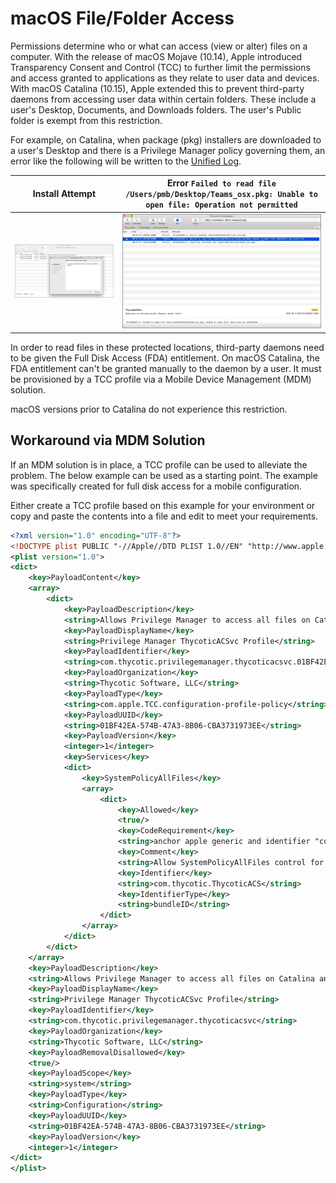[title]: # (File/Folder Access)
[tags]: # (macOS)
[priority]: # (27)
# macOS File/Folder Access

Permissions determine who or what can access (view or alter) files on a computer. With the release of macOS Mojave (10.14), Apple introduced Transparency Consent and Control (TCC) to further limit the permissions and access granted to applications as they relate to user data and devices. With macOS Catalina (10.15), Apple extended this to prevent third-party daemons from accessing user data within certain folders. These include a user's Desktop, Documents, and Downloads folders. The user's Public folder is exempt from this restriction.

For example, on Catalina, when package (pkg) installers are downloaded to a user's Desktop and there is a Privilege Manager policy governing them, an error like the following will be written to the [Unified Log](https://developer.apple.com/documentation/os/logging/viewing_log_messages).

| Install Attempt | Error `Failed to read file /Users/pmb/Desktop/Teams_osx.pkg: Unable to open file: Operation not permitted` |
| ----- | ----- |
| ![access-1](images/access/access-1.png "Attempt to install the Teams app from a TCC protected folder") | ![access-2](images/access/access-2.png "Error message in Console log") |

In order to read files in these protected locations, third-party daemons need to be given the Full Disk Access (FDA) entitlement. On macOS Catalina, the FDA entitlement can't be granted manually to the daemon by a user. It must be provisioned by a TCC profile via a Mobile Device Management (MDM) solution.

macOS versions prior to Catalina do not experience this restriction.

## Workaround via MDM Solution

If an MDM solution is in place, a TCC profile can be used to alleviate the problem. The below example can be used as a starting point. The example was specifically created for full disk access for a mobile configuration.

Either create a TCC profile based on this example for your environment or copy and paste the contents into a file and edit to meet your requirements.

```xml
<?xml version="1.0" encoding="UTF-8"?>
<!DOCTYPE plist PUBLIC "-//Apple//DTD PLIST 1.0//EN" "http://www.apple.com/DTDs/PropertyList-1.0.dtd">
<plist version="1.0">
<dict>
    <key>PayloadContent</key>
    <array>
        <dict>
            <key>PayloadDescription</key>
            <string>Allows Privilege Manager to access all files on Catalina and higher</string>
            <key>PayloadDisplayName</key>
            <string>Privilege Manager ThycoticACSvc Profile</string>
            <key>PayloadIdentifier</key>
            <string>com.thycotic.privilegemanager.thycoticacsvc.01BF42EA-574B-47A3-8B06-CBA3731973EE</string>
            <key>PayloadOrganization</key>
            <string>Thycotic Software, LLC</string>
            <key>PayloadType</key>
            <string>com.apple.TCC.configuration-profile-policy</string>
            <key>PayloadUUID</key>
            <string>01BF42EA-574B-47A3-8B06-CBA3731973EE</string>
            <key>PayloadVersion</key>
            <integer>1</integer>
            <key>Services</key>
            <dict>
                <key>SystemPolicyAllFiles</key>
                <array>
                    <dict>
                        <key>Allowed</key>
                        <true/>
                        <key>CodeRequirement</key>
                        <string>anchor apple generic and identifier "com.thycotic.ThycoticACS" and (certificate leaf[field.1.2.840.113635.100.6.1.9] /* exists */ or certificate 1[field.1.2.840.113635.100.6.2.6] /* exists */ and certificate leaf[field.1.2.840.113635.100.6.1.13] /* exists */ and certificate leaf[subject.OU] = UJDHBB2D6Q)</string>
                        <key>Comment</key>
                        <string>Allow SystemPolicyAllFiles control for Privilege Manager ThycoticACSvc</string>
                        <key>Identifier</key>
                        <string>com.thycotic.ThycoticACS</string>
                        <key>IdentifierType</key>
                        <string>bundleID</string>
                    </dict>
                </array>
            </dict>
        </dict>
    </array>
    <key>PayloadDescription</key>
    <string>Allows Privilege Manager to access all files on Catalina and higher</string>
    <key>PayloadDisplayName</key>
    <string>Privilege Manager ThycoticACSvc Profile</string>
    <key>PayloadIdentifier</key>
    <string>com.thycotic.privilegemanager.thycoticacsvc</string>
    <key>PayloadOrganization</key>
    <string>Thycotic Software, LLC</string>
    <key>PayloadRemovalDisallowed</key>
    <true/>
    <key>PayloadScope</key>
    <string>system</string>
    <key>PayloadType</key>
    <string>Configuration</string>
    <key>PayloadUUID</key>
    <string>01BF42EA-574B-47A3-8B06-CBA3731973EE</string>
    <key>PayloadVersion</key>
    <integer>1</integer>
</dict>
</plist>

```
